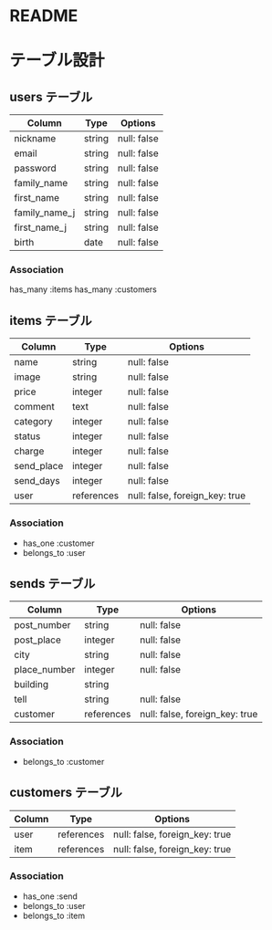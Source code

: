 # README

# テーブル設計

## users テーブル

| Column        | Type   | Options     |
| ------------- | ------ | ----------- |
| nickname      | string | null: false |
| email         | string | null: false |
| password      | string | null: false |
| family_name   | string | null: false |
| first_name    | string | null: false |
| family_name_j | string | null: false |
| first_name_j  | string | null: false |
| birth         | date   | null: false |

### Association

has_many :items
has_many :customers

## items  テーブル

| Column     | Type       | Options                        |
| ---------- | ---------- | ------------------------------ |
| name       | string     | null: false                    |
| image      | string     | null: false                    |
| price      | integer    | null: false                    |
| comment    | text       | null: false                    |
| category   | integer    | null: false                    |
| status     | integer    | null: false                    |
| charge     | integer    | null: false                    |
| send_place | integer    | null: false                    |
| send_days  | integer    | null: false                    |
| user       | references | null: false, foreign_key: true |

### Association

- has_one :customer
- belongs_to :user

## sends テーブル

| Column       | Type       | Options                        |
| ------------ | ---------- | ------------------------------ |
| post_number  | string     | null: false                    |
| post_place   | integer    | null: false                    |
| city         | string     | null: false                    |
| place_number | integer    | null: false                    |
| building     | string     |                                |
| tell         | string     | null: false                    |
| customer     | references | null: false, foreign_key: true |

### Association

- belongs_to :customer

## customers テーブル

| Column       | Type       | Options                        |
| ------------ | ---------- | ------------------------------ |
| user         | references | null: false, foreign_key: true |
| item         | references | null: false, foreign_key: true |

### Association

- has_one :send
- belongs_to :user
- belongs_to :item